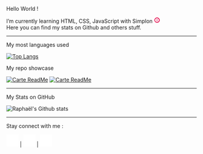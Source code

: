 <div class="welcome">
 
<p>Hello World !
 
I’m currently learning HTML, CSS, JavaScript with Simplon <a href="https://simplon.co"><img src="/assets/img/simplon.png" alt="simplon" style="width:16px;"/></a></br>
Here you can find my stats on Github and others stuff.</p>
</div>
<hr></hr>
<div class="stuff">
<p>My most languages used</p>

[![Top Langs](https://github-readme-stats.vercel.app/api/top-langs/?username=raphaellebas&layout=compact&theme=radical)](https://github.com/raphaellebas)<p>My repo showcase</p>

[![Carte ReadMe](https://github-readme-stats.vercel.app/api/pin/?username=raphaellebas&repo=portfolio&theme=radical)](https://github.com/raphaellebas/portfolio)
[![Carte ReadMe](https://github-readme-stats.vercel.app/api/pin/?username=raphaellebas&repo=Cook&theme=radical)](https://github.com/raphaellebas/Cook)
 
</div>
<hr></hr>
<div class="stats">
<p>My Stats on GitHub</p>

![Raphaël's Github stats](https://github-readme-stats.vercel.app/api?username=raphaellebas&show_icons=true&theme=radical)

</div>
<hr></hr>
<div class="network">
<p>Stay connect with me :</p>
<a href="https://www.linkedin.com/in/raphaël-lebas/"><img src="/assets/img/linkedin.png" alt="linkedin" style="width:32px;"/></a> |
<a href="https://twitter.com/Ram_Lebas"><img src="/assets/img/twitter.png" alt="twitter" style="width:32px;"/></a> |
<a href="https://www.reddit.com/user/raphael_lebas"><img src="/assets/img/reddit.png" alt="reddit" style="width:32px;"/></a>
</div>
<!--
**raphaellebas/raphaellebas** is a ✨ _special_ ✨ repository because its `README.md` (this file) appears on your GitHub profile.

Here are some ideas to get you started:

- 🔭 I’m currently learning on HTML, CSS, JavaScript

- 👯 I’m looking to collaborate on ...
- 🤔 I’m looking for help with ...
- 💬 Ask me about ...
- 📫 How to reach me: ...
- 😄 Pronouns: ...
- ⚡ Fun fact: ...

Pour modifier les couleurs voici la documentation : https://github.com/anuraghazra/github-readme-stats/blob/master/docs/readme_fr.md
-->


